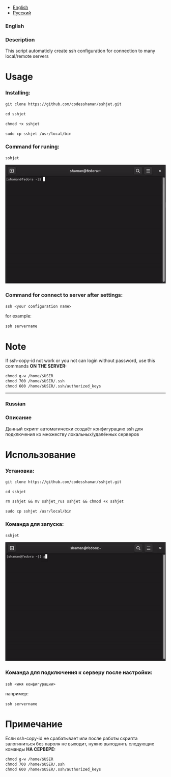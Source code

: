 + [English](https://github.com/codesshaman/sshjet/#English "English")
+ [Русский](https://github.com/codesshaman/sshjet/#Russian "Русский")

### English

### Description

This script automaticly create ssh configuration for connection to many local/remote servers

# Usage

### Installing:

```
git clone https://github.com/codesshaman/sshjet.git
```

``cd sshjet``

``chmod +x sshjet``

``sudo cp sshjet /usr/local/bin``

### Command for runing:

``sshjet``

![sshjet_installing](sshjet_install.gif)

### Command for connect to server after settings:

``ssh <your configuration name>``

for example:

``ssh servername``

# Note

If ssh-copy-id not work or you not can login without password, use this commands **ON THE SERVER:**

```
chmod g-w /home/$USER
chmod 700 /home/$USER/.ssh
chmod 600 /home/$USER/.ssh/authorized_keys
```

***

### Russian

### Описание

Данный скрипт автоматически создаёт конфигурацию ssh для подключения ко множеству локальных/удалённых серверов

# Использование

### Установка:

```
git clone https://github.com/codesshaman/sshjet.git
```

``cd sshjet``

```
rm sshjet && mv sshjet_rus sshjet && chmod +x sshjet
```

``sudo cp sshjet /usr/local/bin``

### Команда для запуска:

``sshjet``

![sshjet_installing](sshjet_rus_install.gif)

### Команда для подключения к серверу после настройки:

``ssh <имя конфигурации>``

например:

``ssh servername``

# Примечание

Если ssh-copy-id не срабатывает или после работы скрипта залогиниться без пароля не выходит, нужно выподнить следующие команды **НА СЕРВЕРЕ:**

```
chmod g-w /home/$USER
chmod 700 /home/$USER/.ssh
chmod 600 /home/$USER/.ssh/authorized_keys
```
